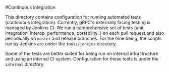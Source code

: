 #Continuous integration

This directory contains configuration for running automated tests (continuous
integration). Currently, gRPC's externally facing testing is managed by
Jenkins CI. We run a comprehensive set of tests (unit, integration, interop,
performance, portability..) on each pull request and also periodically on
`master` and release branches. For the time being, the scripts run by Jenkins
are under the `tools/jenkins` directory.

Some of the tests are better suited for being run on internal infrastructure
and using an internal CI system. Configuration for these tests is under the
`internal` directory.